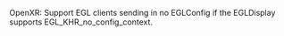 OpenXR: Support EGL clients sending in no EGLConfig if the EGLDisplay supports
EGL_KHR_no_config_context.
